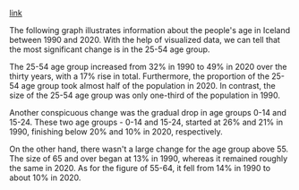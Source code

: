 [link](https://www.ielts-writing.info/EXAM/academic_writing_samples_task_1/1189/)

The following graph illustrates information about the people's age in Iceland between 1990 and 2020. With the help of visualized data, we can tell that the most significant change is in the 25-54 age group.

The 25-54 age group increased from 32% in 1990 to 49% in 2020 over the thirty years, with a 17% rise in total. Furthermore, the proportion of the 25-54 age group took almost half of the population in 2020. In contrast, the size of the 25-54 age group was only one-third of the population in 1990.

Another conspicuous change was the gradual drop in age groups 0-14 and 15-24. These two age groups - 0-14 and 15-24, started at 26% and 21% in 1990, finishing below 20% and 10% in 2020, respectively.

On the other hand, there wasn't a large change for the age group above 55. The size of 65 and over began at 13% in 1990, whereas it remained roughly the same in 2020. As for the figure of 55-64, it fell from 14% in 1990 to about 10% in 2020.